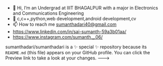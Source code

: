 - 👋 Hi, I’m an Undergrad at IIIT BHAGALPUR with a major in Electronics and Communications Engineering
- 👀 c,c++,python,web development,android development,cv
- 📫 How to reach me sumanthadari40@gmail.com
- https://www.linkedin.com/in/sai-sumanth-59a3b01aa/
- https://www.instagram.com/sumanth._.06/

sumanthadari/sumanthadari is a ✨ special ✨ repository because its `README.md` (this file) appears on your GitHub profile.
You can click the Preview link to take a look at your changes.
--->
